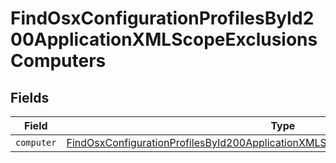 # FindOsxConfigurationProfilesById200ApplicationXMLScopeExclusionsComputers


## Fields

| Field                                                                                                                                                                                             | Type                                                                                                                                                                                              | Required                                                                                                                                                                                          | Description                                                                                                                                                                                       |
| ------------------------------------------------------------------------------------------------------------------------------------------------------------------------------------------------- | ------------------------------------------------------------------------------------------------------------------------------------------------------------------------------------------------- | ------------------------------------------------------------------------------------------------------------------------------------------------------------------------------------------------- | ------------------------------------------------------------------------------------------------------------------------------------------------------------------------------------------------- |
| `computer`                                                                                                                                                                                        | [FindOsxConfigurationProfilesById200ApplicationXMLScopeExclusionsComputersComputer](../../models/operations/findosxconfigurationprofilesbyid200applicationxmlscopeexclusionscomputerscomputer.md) | :heavy_minus_sign:                                                                                                                                                                                | N/A                                                                                                                                                                                               |
